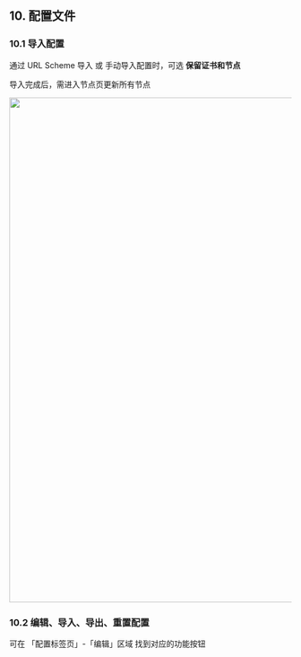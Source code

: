 ## 10. 配置文件

### 10.1 导入配置

通过 URL Scheme 导入 或 手动导入配置时，可选 **保留证书和节点**

导入完成后，需进入节点页更新所有节点

<img src="https://raw.githubusercontent.com/Repcz/Tool/X/Loon/Photo/10.1.PNG" width="900">

### 10.2 编辑、导入、导出、重置配置

可在 「配置标签页」-「编辑」区域 找到对应的功能按钮




